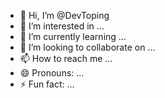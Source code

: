 - 👋 Hi, I’m @DevToping
- 👀 I’m interested in ...
- 🌱 I’m currently learning ...
- 💞️ I’m looking to collaborate on ...
- 📫 How to reach me ...
- 😄 Pronouns: ...
- ⚡ Fun fact: ...

<!---
DevToping/DevToping is a ✨ special ✨ repository because its `README.md` (this file) appears on your GitHub profile.
You can click the Preview link to take a look at your changes.
--->
